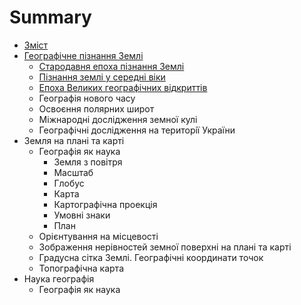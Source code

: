 # Summary

* [Зміст](README.md)
* [Географiчне пiзнання Землi](1/geografichne_piznannya_zemli.md)
   * [Cтародавня епоха пізнання Землі](1/ctarodavnya_epoha_pznannya_zeml.md)
   * [Пізнання землі у середні віки](1/piznannya_zemli_u_seredni_viki.md)
   * [Епоха Великих географічних відкриттів](1/epoha_velikih_geografchnih_vdkrittv.md)
   * Географiя нового часу
   * Освоєння полярних широт
   * Мiжнароднi дослiдження земної кулi
   * Географiчнi дослiдження на територiї України
* Земля на планi та картi
   * Географiя як наука
       * Земля з повiтря
       * Масштаб
       * Глобус
       * Карта
       * Картографiчна проекцiя
       * Умовнi знаки
       * План
   * Орієнтування на місцевості
   * Зображення нерівностей земної поверхні на плані та карті
   * Градусна сітка Землі. Географічні координати точок
   * Топографічна карта
* Наука географiя
   * Географiя як наука

